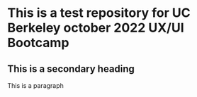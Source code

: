 # This is a test repository for UC Berkeley october 2022 UX/UI Bootcamp
## This is a secondary heading

This is a paragraph
